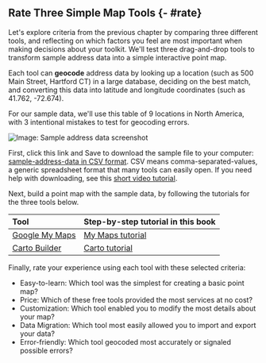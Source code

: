 ## Rate Three Simple Map Tools {- #rate}
Let's explore criteria from the previous chapter by comparing three different tools, and reflecting on which factors you feel are most important when making decisions about your toolkit. We'll test three drag-and-drop tools to transform sample address data into a simple interactive point map.

Each tool can **geocode** address data by looking up a location (such as 500 Main Street, Hartford CT) in a large database, deciding on the best match, and converting this data into latitude and longitude coordinates (such as 41.762, -72.674).

For our sample data, we'll use this table of 9 locations in North America, with 3 intentional mistakes to test for geocoding errors.

![Image: Sample address data screenshot](images/01-choose/sample-address-screenshot.png)

First, click this link and Save to download the sample file to your computer: [sample-address-data in CSV format](data/sample-address-data.csv). CSV means comma-separated-values, a generic spreadsheet format that many tools can easily open. If you need help with downloading, see this [short video tutorial](https://www.youtube.com/watch?v=-04PQldP9HQ).

Next, build a point map with the sample data, by following the tutorials for the three tools below.

| Tool |  Step-by-step tutorial in this book |
| :---- | :---- |
| [Google My Maps](https://www.google.com/maps/d/) | [My Maps tutorial](mymaps) |
| [Carto Builder](http://carto.com) | [Carto tutorial](carto) |

Finally, rate your experience using each tool with these selected criteria:

- Easy-to-learn: Which tool was the simplest for creating a basic point map?
- Price: Which of these free tools provided the most services at no cost?
- Customization: Which tool enabled you to modify the most details about your map?
- Data Migration: Which tool most easily allowed you to import and export your data?
- Error-friendly: Which tool geocoded most accurately or signaled possible errors?
